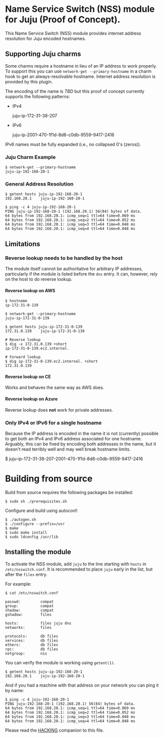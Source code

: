 # Name Service Switch (NSS) module for Juju (Proof of Concept).

This Name Service Switch (NSS) module provides internet address
resolution for Juju encoded hostnames.

## Supporting Juju charms

Some charms require a hostname in lieu of an IP address to work
properly. To support this you can use ```network-get
--primary-hostname``` in a charm hook to get an always-resolvable
hostname. Internet address resolution is provided by this plugin.

The encoding of the name is *TBD* but this proof of concept currently
supports the following patterns:

* IPv4

	juju-ip-172-31-38-207

* IPv6

	juju-ip-2001-470-1f1d-8d8-c0db-9559-9417-2416

IPv6 names must be fully expanded (i.e., no collapsed 0's (zeros)).

### Juju Charm Example

	$ network-get --primary-hostname
	juju-ip-192-168-20-1

### General Address Resolution

	$ getent hosts juju-ip-192-168-20-1
	192.168.20.1    juju-ip-192-168-20-1

	$ ping -c 4 juju-ip-192-168-20-1
	PING juju-ip-192-168-20-1 (192.168.20.1) 56(84) bytes of data.
	64 bytes from 192.168.20.1: icmp_seq=1 ttl=64 time=0.069 ms
	64 bytes from 192.168.20.1: icmp_seq=2 ttl=64 time=0.052 ms
	64 bytes from 192.168.20.1: icmp_seq=3 ttl=64 time=0.048 ms
	64 bytes from 192.168.20.1: icmp_seq=4 ttl=64 time=0.048 ms

## Limitations

### Reverse lookup needs to be handled by the host

The module itself cannot be authoritative for arbitrary IP addresses,
particularly if the module is listed before the ```dns``` entry. It
can, however, rely on the host to do reverse lookup.

#### Reverse lookup on AWS

	$ hostname
	ip-172-31-0-139

	$ network-get --primary-hostname
	juju-ip-172-31-0-139

	$ getent hosts juju-ip-172-31-0-139
	172.31.0.139    juju-ip-172-31-0-139

	# Reverse lookup
	$ dig -x 172.31.0.139 +short
	ip-172-31-0-139.ec2.internal.

	# Forward lookup
	$ dig ip-172-31-0-139.ec2.internal. +short
	172.31.0.139

#### Reverse lookup on CE

Works and behaves the same way as AWS does.

#### Reverse lookup on Azure

Reverse lookup does **not** work for private addresses.

### Only IPv4 or IPv6 for a single hostname

Because the IP address is encoded in the name it is not (currently)
possible to get both an IPv4 and IPv6 address associated for one
hostname. Arguably, this can be fixed by encoding both addresses in
the name, but it doesn't read terribly well and may well break
hostname limits.

   $ juju-ip-172-31-38-207-2001-470-1f1d-8d8-c0db-9559-9417-2416

# Building from source

Build from source requires the following packages be installed:

	$ sudo sh ./prerequisites.sh

Configure and build using autoconf:

	$ ./autogen.sh
	$ ./configure --prefix=/usr
	$ make
	$ sudo make install
	$ sudo ldconfig /usr/lib

## Installing the module

To activate the NSS module, add ```juju``` to the line starting with
```hosts``` in ```/etc/nsswitch.conf```. It is recommended to place
```juju``` early in the list, but after the ```files``` entry.

For example:

	$ cat /etc/nsswitch.conf

	passwd:         compat
	group:          compat
	shadow:         compat
	gshadow:        files

	hosts:          files juju dns
	networks:       files

	protocols:      db files
	services:       db files
	ethers:         db files
	rpc:            db files
	netgroup:       nis

You can verify the module is working using ```getent(1)```.

	$ getent hosts juju-ip-192-168-20-1
	192.168.20.1    juju-ip-192-168-20-1

And if you had a machine with that address on your network you can
ping it by name:

	$ ping -c 4 juju-192-168-20-1
	PING juju-192-168-20-1 (192.168.20.1) 56(84) bytes of data.
	64 bytes from 192.168.20.1: icmp_seq=1 ttl=64 time=0.069 ms
	64 bytes from 192.168.20.1: icmp_seq=2 ttl=64 time=0.052 ms
	64 bytes from 192.168.20.1: icmp_seq=3 ttl=64 time=0.048 ms
	64 bytes from 192.168.20.1: icmp_seq=4 ttl=64 time=0.048 ms

Please read the [HACKING](HACKING.md) companion to this file.
